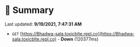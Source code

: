 # 📖 Summary
Last updated: **9/19/2021, 7:47:31 AM**

- `GET` [https://Bhadwa-sala.toxicblte.repl.co](https://Bhadwa-sala.toxicblte.repl.co) - **Down** (120377ms)
